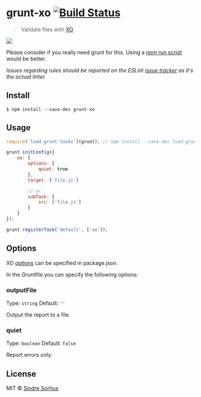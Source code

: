 # grunt-xo [![Build Status](https://travis-ci.org/sindresorhus/grunt-xo.svg?branch=master)](https://travis-ci.org/sindresorhus/grunt-xo)

> Validate files with [XO](https://github.com/sindresorhus/xo)

![](screenshot.png)

Please consider if you really need grunt for this. Using a [npm run script](https://github.com/sindresorhus/xo#workflow) would be better.

*Issues regarding rules should be reported on the ESLint [issue tracker](https://github.com/eslint/eslint/issues) as it's the actual linter.*


## Install

```
$ npm install --save-dev grunt-xo
```


## Usage

```js
require('load-grunt-tasks')(grunt); // npm install --save-dev load-grunt-tasks

grunt.initConfig({
	xo: {
		options: {
			quiet: true
		},
		target: ['file.js']

		// or
		subTask: {
			src: ['file.js']
		}
	}
});

grunt.registerTask('default', ['xo']);
```


## Options

XO [options](https://github.com/sindresorhus/xo#config) can be specified in package.json.

In the Gruntfile you can specify the following options:

### outputFile

Type: `string`
Default: `''`

Output the report to a file.


### quiet

Type: `boolean`
Default: `false`

Report errors only.


## License

MIT © [Sindre Sorhus](http://sindresorhus.com)
